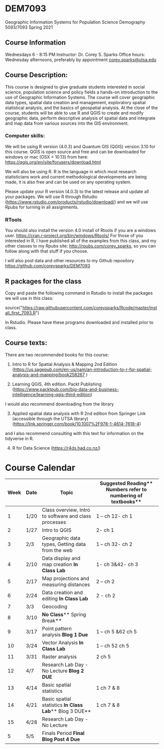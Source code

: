 # DEM7093
Geographic Information Systems for Population Science
Demography 5093/7093
Spring 2021

## Course Information
Wednesdays 6 - 8:15 PM
Instructor: Dr. Corey S. Sparks
Office hours:  Wednesday afternoons, preferably by appointment
corey.sparks@utsa.edu

## Course Description:
This course is designed to give graduate students interested in social science, population science and policy fields a hands-on introduction to the use of Geographic Information Systems.  The course will cover geographic data types, spatial data creation and management, exploratory spatial statistical analysis, and the basics of geospatial analysis.  At the close of the course, students will be able to use R and QGIS to create and modify geographic data, perform descriptive analysis of spatial data and integrate and map data from various sources into the GIS environment.  

### Computer skills:
We will be using R version (4.0.3) and Quantum GIS (QGIS) version 3.10 for this course.  QGIS is open source and free and can be downloaded for windows or mac (OSX > 10.13) from here:
https://qgis.org/en/site/forusers/download.html 

We will also be using R. R is the language in which most research statisticians work and current methodological developments are being made, it is also free and can be used on any operating system. 

Please update your R version (4.0.3) to the latest release and update all your packages.
We will use R through Rstudio (https://www.rstudio.com/products/rstudio/download/) and we will use Rpubs for turning in all assignments.
### RTools
You should also install the version 4.0 install of Rtools if you are a windows user.
https://cran.r-project.org/bin/windows/Rtools/
For those of you interested in R, I have published all of the examples from this class, and my other classes to my Rpubs site: http://rpubs.com/corey_sparks, so you can follow along with that stuff if you choose.

I will also post data and other resources to my Github repository https://github.com/coreysparks/DEM7093 

## R packages for the class
Copy and paste the following command in Rstudio to install the packages we will use in this class:

source("https://raw.githubusercontent.com/coreysparks/Rcode/master/install_first_7093.R")

In Rstudio. Please have these programs downloaded and installed prior to class.

## Course texts:
There are two recommended books for this course:
1) Intro to R for Spatial Analysis & Mapping 2nd Edition
(https://us.sagepub.com/en-us/nam/an-introduction-to-r-for-spatial-analysis-and-mapping/book258267 )

2) Learning QGIS, 4th edition. Packt Publishing (https://www.packtpub.com/big-data-and-business-intelligence/learning-qgis-third-edition)

I would also recommend downloading from the library

3) Applied spatial data analysis with R 2nd edition from Springer Link (accessible through the UTSA library) (https://link.springer.com/book/10.1007%2F978-1-4614-7618-4) 

and I also recommend consulting with this text for information on the tidyverse in R.

4) R for Data Science
(https://r4ds.had.co.nz/) 

# Course Calendar
| **Week** | **Date** | **Topic** | **Suggested Reading**** Numbers refer to numbering of textbooks** |
| --- | --- | --- | --- |
| 1 | 1/20 | Class overview, Intro to software and class processes | 1 – ch 12- ch 1 |
| 2 | 1/27 | Intro to QGIS | 2- ch 1 |
| 3 | 2/3 | Geographic data types, Getting data from the web | 1 – ch 32- ch 2 |
| 4 | 2/10 | Data display and map creation **In Class Lab** | 1- ch 3&amp;42- ch 3 |
| 5 | 2/17 | Map projections and measuring distances | 2 – ch 2 |
| 6 | 2/24 | Data creation and editing **In Class Lab** | 2 - ch 2 |
| 7 | 3/3 | Geocoding | |
| 8 | 3/10 | **No Class**** Spring Break** |  |
| 9 | 3/17 | Point pattern analysis **Blog 1 Due** | 1 – ch 5 &amp;62 ch 5 |
| 10 | 3/24 | Vector Analysis **In Class Lab** | 1 – ch 52 ch 5 |
| 11 | 3/31 | Raster analysis | 2 ch 5 |
| 12 | 4/7 | Research Lab Day - No Lecture **Blog 2 DUE** |  |
| 13 | 4/14 | Basic spatial statistics | 1 ch 7 &amp; 8 |
| 14 | 4/21 | Basic spatial statistics **In Class Lab**** Blog 3 DUE** | 1 ch 7 &amp; 8 |
| 15 | 4/28 | Research Lab Day - No Lecture |  |
| 5 | 5/5 | Finals Period **Final Blog Post 4 Due** |  |
